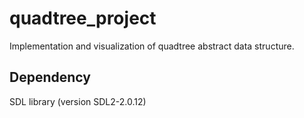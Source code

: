 # quadtree_project

Implementation and visualization of quadtree abstract data structure.

## Dependency

SDL library (version SDL2-2.0.12)